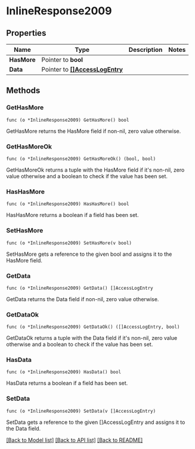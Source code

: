 # InlineResponse2009

## Properties

Name | Type | Description | Notes
------------ | ------------- | ------------- | -------------
**HasMore** | Pointer to **bool** |  | 
**Data** | Pointer to [**[]AccessLogEntry**](AccessLogEntry.md) |  | 

## Methods

### GetHasMore

`func (o *InlineResponse2009) GetHasMore() bool`

GetHasMore returns the HasMore field if non-nil, zero value otherwise.

### GetHasMoreOk

`func (o *InlineResponse2009) GetHasMoreOk() (bool, bool)`

GetHasMoreOk returns a tuple with the HasMore field if it's non-nil, zero value otherwise
and a boolean to check if the value has been set.

### HasHasMore

`func (o *InlineResponse2009) HasHasMore() bool`

HasHasMore returns a boolean if a field has been set.

### SetHasMore

`func (o *InlineResponse2009) SetHasMore(v bool)`

SetHasMore gets a reference to the given bool and assigns it to the HasMore field.

### GetData

`func (o *InlineResponse2009) GetData() []AccessLogEntry`

GetData returns the Data field if non-nil, zero value otherwise.

### GetDataOk

`func (o *InlineResponse2009) GetDataOk() ([]AccessLogEntry, bool)`

GetDataOk returns a tuple with the Data field if it's non-nil, zero value otherwise
and a boolean to check if the value has been set.

### HasData

`func (o *InlineResponse2009) HasData() bool`

HasData returns a boolean if a field has been set.

### SetData

`func (o *InlineResponse2009) SetData(v []AccessLogEntry)`

SetData gets a reference to the given []AccessLogEntry and assigns it to the Data field.


[[Back to Model list]](../README.md#documentation-for-models) [[Back to API list]](../README.md#documentation-for-api-endpoints) [[Back to README]](../README.md)


